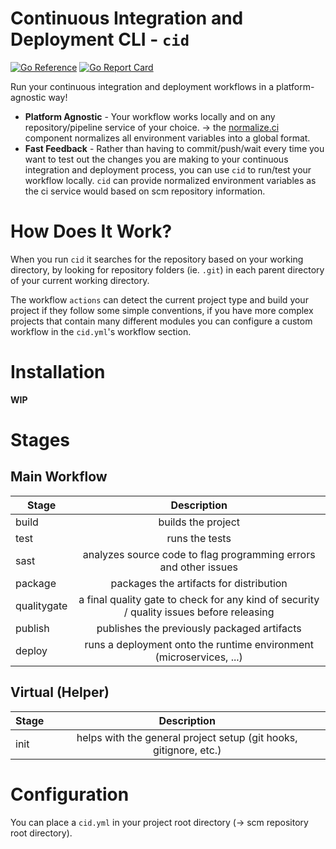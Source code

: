 # Continuous Integration and Deployment CLI - `cid`

[![Go Reference](https://pkg.go.dev/badge/github.com/cidverse/cid.svg)](https://pkg.go.dev/github.com/cidverse/cid)
[![Go Report Card](https://goreportcard.com/badge/github.com/cidverse/cid)](https://goreportcard.com/report/github.com/cidverse/cid)

Run your continuous integration and deployment workflows in a platform-agnostic way!

- **Platform Agnostic** - Your workflow works locally and on any repository/pipeline service of your choice. -> the [normalize.ci](https://github.com/cidverse/normalizeci) component normalizes all environment variables into a global format.
- **Fast Feedback** - Rather than having to commit/push/wait every time you want to test out the changes you are making to your continuous integration and deployment process, you can use `cid` to run/test your workflow locally. `cid` can provide normalized environment variables as the ci service would based on scm repository information.

# How Does It Work?

When you run `cid` it searches for the repository based on your working directory, by looking for repository folders (ie. `.git`) in each parent directory of your current working directory.

The workflow `actions` can detect the current project type and build your project if they follow some simple conventions, if you have more complex projects that contain many different modules you can configure a custom workflow in the `cid.yml`'s workflow section.

# Installation

**WIP**

# Stages

## Main Workflow

| Stage       |                                       Description                                        |
|-------------|:----------------------------------------------------------------------------------------:|
| build       |                                    builds the project                                    |
| test        |                                      runs the tests                                      |
| sast        |             analyzes source code to flag programming errors and other issues             |
| package     |                         packages the artifacts for distribution                          |
| qualitygate | a final quality gate to check for any kind of security / quality issues before releasing |
| publish     |                       publishes the previously packaged artifacts                        |
| deploy      |           runs a deployment onto the runtime environment (microservices, ...)            |

## Virtual (Helper)

| Stage |                            Description                            |
|-------|:-----------------------------------------------------------------:|
| init  | helps with the general project setup (git hooks, gitignore, etc.) |

# Configuration

You can place a `cid.yml` in your project root directory (-> scm repository root directory).
